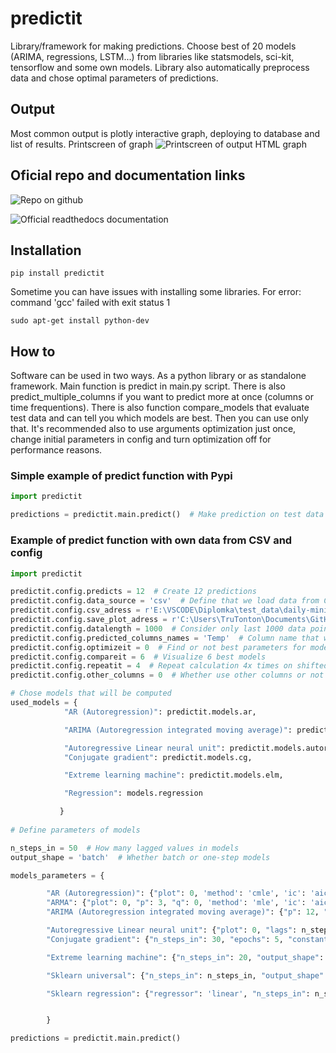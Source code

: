 # predictit
Library/framework for making predictions. Choose best of 20 models (ARIMA, regressions, LSTM...) from libraries like statsmodels, sci-kit, tensorflow and some own models. Library also automatically preprocess data and chose optimal parameters of predictions.

## Output
Most common output is plotly interactive graph, deploying to database and list of results.
Printscreen of graph
![Printscreen of output HTML graph](https://raw.githubusercontent.com/Malachov/predictit/master/output_example.png)

## Oficial repo and documentation links

![Repo on github](https://github.com/Malachov/predictit)

![Official readthedocs documentation](https://predictit.readthedocs.io)

## Installation
    pip install predictit

Sometime you can have issues with installing some libraries.
For error: command 'gcc' failed with exit status 1

    sudo apt-get install python-dev


## How to
Software can be used in two ways. As a python library or as standalone framework.
Main function is predict in main.py script.
There is also predict_multiple_columns if you want to predict more at once (columns or time frequentions).
There is also function compare_models that evaluate test data and can tell you which models are best. Then you can use only that. It's recommended also to use arguments optimization just once, change initial parameters in config and turn optimization off for performance reasons.

### Simple example of predict function with Pypi
```Python
import predictit

predictions = predictit.main.predict()  # Make prediction on test data
```

### Example of predict function with own data from CSV and config
```Python
import predictit

predictit.config.predicts = 12  # Create 12 predictions
predictit.config.data_source = 'csv'  # Define that we load data from CSV
predictit.config.csv_adress = r'E:\VSCODE\Diplomka\test_data\daily-minimum-temperatures.csv'  # Load CSV file with data
predictit.config.save_plot_adress = r'C:\Users\TruTonton\Documents\GitHub'  # Where to save HTML plot
predictit.config.datalength = 1000  # Consider only last 1000 data points  
predictit.config.predicted_columns_names = 'Temp'  # Column name that we want to predict
predictit.config.optimizeit = 0  # Find or not best parameters for models
predictit.config.compareit = 6  # Visualize 6 best models
predictit.config.repeatit = 4  # Repeat calculation 4x times on shifted data to reduce chance
predictit.config.other_columns = 0  # Whether use other columns or not

# Chose models that will be computed
used_models = {
            "AR (Autoregression)": predictit.models.ar,

            "ARIMA (Autoregression integrated moving average)": predictit.models.arima,

            "Autoregressive Linear neural unit": predictit.models.autoreg_LNU,
            "Conjugate gradient": predictit.models.cg,

            "Extreme learning machine": predictit.models.elm,

            "Regression": models.regression

           }
           
# Define parameters of models

n_steps_in = 50  # How many lagged values in models
output_shape = 'batch'  # Whether batch or one-step models

models_parameters = {

        "AR (Autoregression)": {"plot": 0, 'method': 'cmle', 'ic': 'aic', 'trend': 'nc', 'solver': 'lbfgs'},
        "ARMA": {"plot": 0, "p": 3, "q": 0, 'method': 'mle', 'ic': 'aic', 'trend': 'nc', 'solver': 'lbfgs', 'forecast_type': 'in_sample'},
        "ARIMA (Autoregression integrated moving average)": {"p": 12, "d": 0, "q": 1, "plot": 0, 'method': 'css', 'ic': 'aic', 'trend': 'nc', 'solver': 'nm', 'forecast_type': 'out_of_sample'},

        "Autoregressive Linear neural unit": {"plot": 0, "lags": n_steps_in, "mi": 1, "minormit": 0, "tlumenimi": 1},
        "Conjugate gradient": {"n_steps_in": 30, "epochs": 5, "constant": 1, "other_columns_lenght": None, "constant": None},

        "Extreme learning machine": {"n_steps_in": 20, "output_shape": 'one_step', "other_columns_lenght": None, "constant": None, "n_hidden": 20, "alpha": 0.3, "rbf_width": 0, "activation_func": 'selu'},

        "Sklearn universal": {"n_steps_in": n_steps_in, "output_shape": "one_step", "model": predictit.models.default_regressor, "constant": None},

        "Sklearn regression": {"regressor": 'linear', "n_steps_in": n_steps_in, "output_shape": output_shape, "other_columns_lenght": None, "constant": None, "alpha": 0.0001, "n_iter": 100, "epsilon": 1.35, "alphas": [0.1, 0.5, 1], "gcv_mode": 'auto', "solver": 'auto'}


        }

predictions = predictit.main.predict()
```
